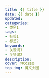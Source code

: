 ```yaml
---
title: {{ title }}
date: {{ date }}
updated:
categories: 
- 类别1
tags: 
- 标签1
- 标签2
keywords:
- 关键词1
- 关键词2
description: 
cover: 博文封面
top_img: 博文头图
---
```



